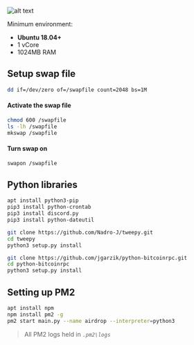 

![alt text](https://bitg.org/wp-content/uploads/2020/04/bitgreen-logo-full.png)


Minimum environment:
- **Ubuntu 18.04+**  
- 1 vCore  
- 1024MB RAM  

## Setup swap file  
```bash
dd if=/dev/zero of=/swapfile count=2048 bs=1M
```

#### Activate the swap file
```bash
chmod 600 /swapfile
ls -lh /swapfile
mkswap /swapfile
```
#### Turn swap on
```bash
swapon /swapfile
```
## Python libraries
```bash
apt install python3-pip  
pip3 install python-crontab  
pip3 install discord.py  
pip3 install python-dateutil  
```
```bash
git clone https://github.com/Nadro-J/tweepy.git
cd tweepy
python3 setup.py install
```
```bash
git clone https://github.com/jgarzik/python-bitcoinrpc.git
cd python-bitcoinrpc
python3 setup.py install
```
## Setting up PM2
```bash
apt install npm
npm install pm2 -g
pm2 start main.py --name airdrop --interpreter=python3
```
> All PM2 logs held in *`.pm2\logs`*
